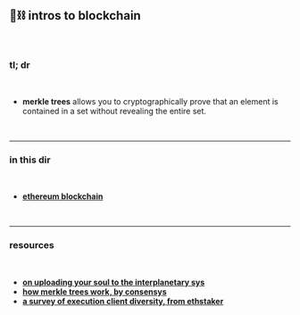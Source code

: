 ## 🧱⛓ intros to blockchain 

<br>

### tl; dr

<br>

* **merkle trees** allows you to cryptographically prove that an element is contained in a set without revealing the entire set.

<br>

---

### in this dir

<br>

* **[ethereum blockchain](ethereum.md)**


<br>

----

### resources

<br>

* **[on uploading your soul to the interplanetary sys](https://mirror.xyz/steinkirch.eth/A3iJGhXTJI5fgQoZVgIu3ovPV1P8zrxigpwngm0n4I0)**
* **[how merkle trees work, by consensys](https://media.consensys.net/ever-wonder-how-merkle-trees-work-c2f8b7100ed3)**
* **[a survey of execution client diversity, from ethstaker](https://paragraph.xyz/@ethstaker/execution-client-diversity)**
